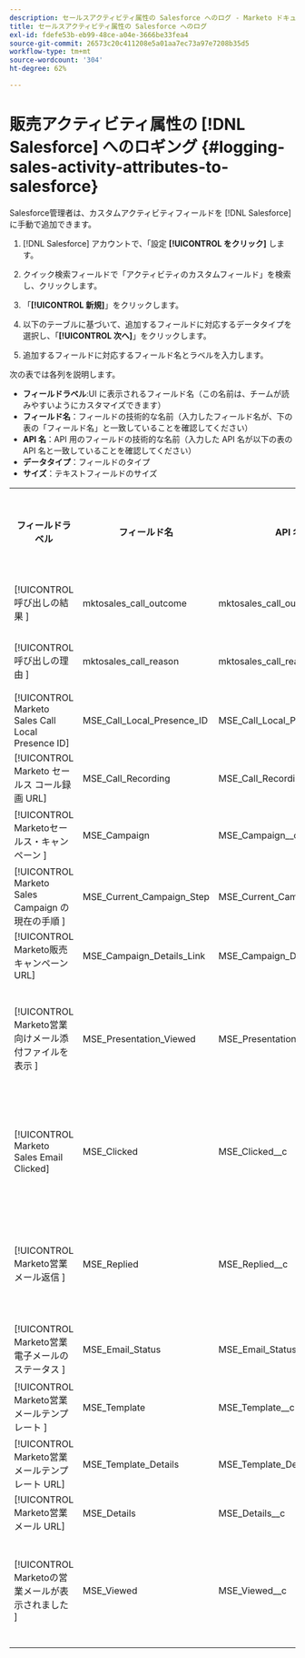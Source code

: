 ```yaml
---
description: セールスアクティビティ属性の Salesforce へのログ - Marketo ドキュメント - 製品ドキュメント
title: セールスアクティビティ属性の Salesforce へのログ
exl-id: fdefe53b-eb99-48ce-a04e-3666be33fea4
source-git-commit: 26573c20c411208e5a01aa7ec73a97e7208b35d5
workflow-type: tm+mt
source-wordcount: '304'
ht-degree: 62%

---
```


# 販売アクティビティ属性の [!DNL Salesforce] へのロギング {#logging-sales-activity-attributes-to-salesforce}

Salesforce管理者は、カスタムアクティビティフィールドを [!DNL Salesforce] に手動で追加できます。

1. [!DNL Salesforce] アカウントで、「設定 **[!UICONTROL をクリック]** します。

1. クイック検索フィールドで「アクティビティのカスタムフィールド」を検索し、クリックします。

1. 「**[!UICONTROL 新規]**」をクリックします。

1. 以下のテーブルに基づいて、追加するフィールドに対応するデータタイプを選択し、「**[!UICONTROL 次へ]**」をクリックします。

1. 追加するフィールドに対応するフィールド名とラベルを入力します。

次の表では各列を説明します。

* **フィールドラベル**:UI に表示されるフィールド名（この名前は、チームが読みやすいようにカスタマイズできます）
* **フィールド名**：フィールドの技術的な名前（入力したフィールド名が、下の表の「フィールド名」と一致していることを確認してください）
* **API 名**：API 用のフィールドの技術的な名前（入力した API 名が以下の表の API 名と一致していることを確認してください）
* **データタイプ**：フィールドのタイプ
* **サイズ**：テキストフィールドのサイズ

<table>
 <tr>
  <th>フィールドラベル</th>
  <th>フィールド名</th>
  <th>API 名</th>
  <th>データタイプ</th>
  <th>サイズ</th>
 </tr>
  <tr>
  <td>[!UICONTROL 呼び出しの結果 ]</td>
  <td>mktosales_call_outcome</td>
  <td>mktosales_call_outcome__c</td>
  <td>テキスト</td>
  <td>50</td>
 </tr>
 <tr>
  <td>[!UICONTROL 呼び出しの理由 ]</td>
  <td>mktosales_call_reason</td>
  <td>mktosales_call_reason__c</td>
  <td>テキスト</td>
  <td>50</td>
 </tr>
 <tr>
  <td>[!UICONTROL Marketo Sales Call Local Presence ID]</td>
  <td>MSE_Call_Local_Presence_ID</td>
  <td>MSE_Call_Local_Presence_ID__c</td>
  <td>テキスト</td>
  <td>255</td>
 </tr>
 <tr>
  <td>[!UICONTROL Marketo セールス コール録画 URL]</td>
  <td>MSE_Call_Recording</td>
  <td>MSE_Call_Recording__c</td>
  <td>URL</td>
  <td></td>
 </tr>
 <tr>
  <td>[!UICONTROL Marketoセールス・キャンペーン ]</td>
  <td>MSE_Campaign</td>
  <td>MSE_Campaign__c</td>
  <td>テキスト</td>
  <td>255</td>
 </tr>
 <tr>
  <td>[!UICONTROL Marketo Sales Campaign の現在の手順 ]</td>
  <td>MSE_Current_Campaign_Step</td>
  <td>MSE_Current_Campaign_Step__c</td>
  <td>テキスト</td>
  <td>255</td>
 </tr>
 <tr>
  <td>[!UICONTROL Marketo販売キャンペーン URL]</td>
  <td>MSE_Campaign_Details_Link</td>
  <td>MSE_Campaign_Details_Link__c</td>
  <td>URL</td>
  <td></td>
 </tr>
 <tr>
  <td>[!UICONTROL Marketo営業向けメール添付ファイルを表示 ]</td>
  <td>MSE_Presentation_Viewed</td>
  <td>MSE_Presentation_Viewed__c</td>
  <td>チェックボックス</td>
  <td></td>
 </tr>
 <tr>
  <td>[!UICONTROL Marketo Sales Email Clicked]</td>
  <td>MSE_Clicked</td>
  <td>MSE_Clicked__c</td>
  <td>チェックボックス</td>
  <td></td>
 </tr>
 <tr>
  <td>[!UICONTROL Marketo営業メール返信 ]</td>
  <td>MSE_Replied</td>
  <td>MSE_Replied__c</td>
  <td>チェックボックス</td>
  <td></td>
 </tr>
 <tr>
  <td>[!UICONTROL Marketo営業電子メールのステータス ]</td>
  <td>MSE_Email_Status</td>
  <td>MSE_Email_Status__c</td>
  <td>テキスト</td>
  <td></td>
 </tr>
 <tr>
  <td>[!UICONTROL Marketo営業メールテンプレート ]</td>
  <td>MSE_Template</td>
  <td>MSE_Template__c</td>
  <td>テキスト</td>
  <td>255</td>
 </tr>
 <tr>
  <td>[!UICONTROL Marketo営業メールテンプレート URL]</td>
  <td>MSE_Template_Details</td>
  <td>MSE_Template_Details__c</td>
  <td>URL</td>
  <td></td>
 </tr>
 <tr>
  <td>[!UICONTROL Marketo営業メール URL]</td>
  <td>MSE_Details</td>
  <td>MSE_Details__c</td>
  <td>URL</td>
  <td></td>
 </tr>
 <tr>
  <td>[!UICONTROL Marketoの営業メールが表示されました ]</td>
  <td>MSE_Viewed</td>
  <td>MSE_Viewed__c</td>
  <td>チェックボックス</td>
  <td></td>
 </tr>
</table>
